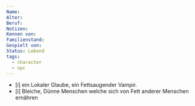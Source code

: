 ```yaml
---
Name: 
Alter: 
Beruf: 
Notizen: 
Kennen von: 
Familienstand: 
Gespielt von: 
Status: Lebend
tags:
  - character
  - npc
---
```

- [i] ein Lokaler Glaube, ein Fettsaugender Vampir. 
- [i] Bleiche, Dünne Menschen welche sich von Fett anderer Menschen ernähren 
